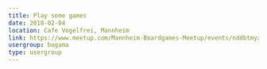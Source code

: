 ```yaml
---
title: Play some games
date: 2018-02-04
location: Cafe Vogelfrei, Mannheim
link: https://www.meetup.com/Mannheim-Boardgames-Meetup/events/nddbtmyxdbgb/
usergroup: bogama
type: usergroup
---
```

